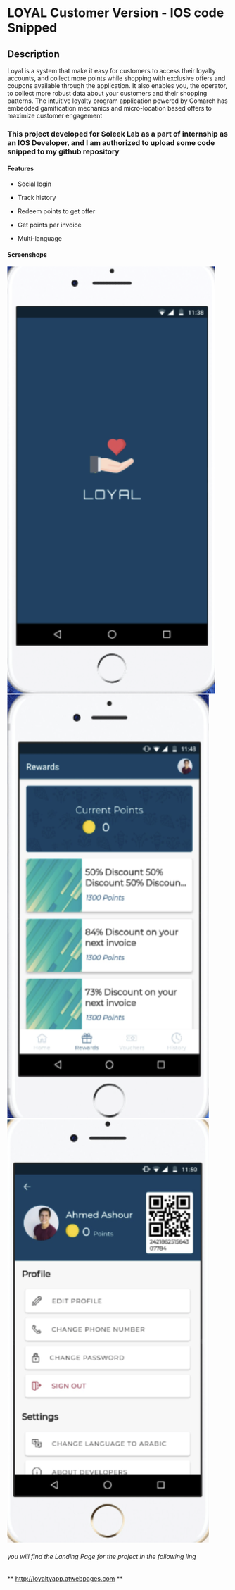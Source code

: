 # LOYAL Customer Version - IOS code Snipped

## Description

Loyal is a system that make it easy for customers to access their loyalty accounts, and collect more points while shopping with exclusive offers and coupons available through the application. It also enables you, the operator, to collect more robust data about your customers and their shopping patterns. The intuitive loyalty program application powered by Comarch has embedded gamification mechanics and micro-location based offers to maximize customer engagement

### This project developed for Soleek Lab as a part of internship as an IOS Developer, and I am authorized to upload some code snipped to my github repository

#### Features

- Social login

- Track history

- Redeem points to get offer

- Get points per invoice

- Multi-language

#### Screenshops

![alt splash screen](https://github.com/MrRadi6/LOYAL/blob/master/Screenshots/Screen%20Shot%202020-01-17%20at%201.51.48%20AM.png)
![alt reward screen](https://github.com/MrRadi6/LOYAL/blob/master/Screenshots/Screen%20Shot%202020-01-17%20at%201.52.26%20AM.png)
![alt profile screen](https://github.com/MrRadi6/LOYAL/blob/master/Screenshots/Screen%20Shot%202020-01-17%20at%201.52.43%20AM.png)

###### you will find the Landing Page for the project in the following ling
** http://loyaltyapp.atwebpages.com **

